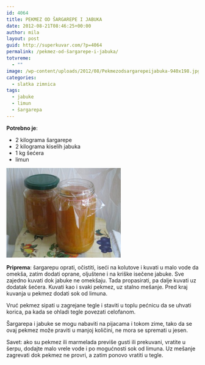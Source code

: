 ```yaml
---
id: 4064
title: PEKMEZ OD ŠARGAREPE I JABUKA
date: 2012-08-21T08:46:25+00:00
author: mila
layout: post
guid: http://superkuvar.com/?p=4064
permalink: /pekmez-od-šargarepe-i-jabuka/
totvreme:
  - ""
image: /wp-content/uploads/2012/08/Pekmezodsargarepeijabuka-940x198.jpg
categories:
  - slatka zimnica
tags:
  - jabuke
  - limun
  - šargarepa
---
```

**Potrebno je**:

  * 2 kilograma šargarepe
  * 2 kilograma kiselih jabuka
  * 1 kg šećera
  * limun

<img class="alignnone size-medium wp-image-4065" title="Pekmezodsargarepeijabuka" src="/wp-content/uploads/2012/08/Pekmezodsargarepeijabuka-e1345538615781-300x234.jpg" alt="" width="300" height="234" /> 

**Priprema**: šargarepu oprati, očistiti, iseći na kolutove i kuvati u malo vode da omekša, zatim dodati oprane, oljuštene i na kriške isečene jabuke. Sve zajedno kuvati dok jabuke ne omekšaju. Tada propasirati, pa dalje kuvati uz dodatak šećera. Kuvati kao i svaki pekmez, uz stalno mešanje. Pred kraj kuvanja u pekmez dodati sok od limuna.

Vruć pekmez sipati u zagrejane tegle i staviti u toplu pećnicu da se uhvati korica, pa kada se ohladi tegle povezati celofanom.

Šargarepa i jabuke se mogu nabaviti na pijacama i tokom zime, tako da se ovaj pekmez može praviti u manjoj količini, ne mora se spremati u jesen.

Savet: ako su pekmez ili marmelada previše gusti ili prekuvani, vratite u šerpu, dodajte malo vrele vode i po mogućnosti sok od limuna. Uz mešanje zagrevati dok pekmez ne provri, a zatim ponovo vratiti u tegle.

&nbsp;